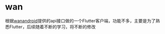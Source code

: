 # wan

根据[wanandroid](https://wanandroid.com/index)提供的api接口做的一个Flutter客户端，功能不多，主要是为了熟悉Flutter，后续随着不断的学习，将不断的修改
